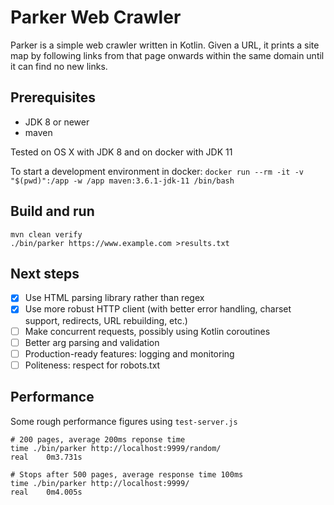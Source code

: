 # Parker Web Crawler

Parker is a simple web crawler written in Kotlin. Given a URL, it prints a site
map by following links from that page onwards within the same domain until it
can find no new links.

## Prerequisites

- JDK 8 or newer
- maven

Tested on OS X with JDK 8 and on docker with JDK 11

To start a development environment in docker: `docker run --rm -it -v "$(pwd)":/app -w /app maven:3.6.1-jdk-11 /bin/bash`

## Build and run

```
mvn clean verify
./bin/parker https://www.example.com >results.txt
```

## Next steps

- [x] Use HTML parsing library rather than regex
- [x] Use more robust HTTP client (with better error handling, charset support, redirects, URL rebuilding, etc.)
- [ ] Make concurrent requests, possibly using Kotlin coroutines
- [ ] Better arg parsing and validation
- [ ] Production-ready features: logging and monitoring
- [ ] Politeness: respect for robots.txt

## Performance

Some rough performance figures using `test-server.js`

```
# 200 pages, average 200ms reponse time
time ./bin/parker http://localhost:9999/random/
real	0m3.731s

# Stops after 500 pages, average response time 100ms
time ./bin/parker http://localhost:9999/
real	0m4.005s
```

